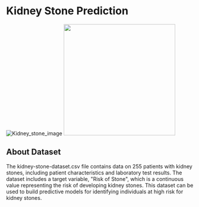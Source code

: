 # Kidney Stone Prediction
![Kidney_stone_image](https://www.genengnews.com/wp-content/uploads/2018/08/Jan3_2018_BruceBlausen_KidneyStones1806820794-1068x808.png)
<img src="https://example.com/large-image.jpg](https://www.genengnews.com/wp-content/uploads/2018/08/Jan3_2018_BruceBlausen_KidneyStones1806820794-1068x808.png" width="300">

## About Dataset

The kidney-stone-dataset.csv file contains data on 255 patients with kidney stones, including patient characteristics and laboratory test results. The dataset includes a target variable, "Risk of Stone", which is a continuous value representing the risk of developing kidney stones. This dataset can be used to build predictive models for identifying individuals at high risk for kidney stones.
